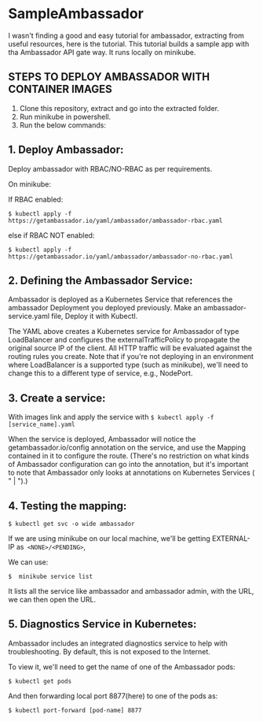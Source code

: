 # SampleAmbassador
I wasn't finding a good and easy tutorial for ambassador, extracting from useful resources, here is the tutorial.
This tutorial builds a sample app with tha Ambassador API gate way. It runs locally on minikube.


## STEPS TO DEPLOY AMBASSADOR WITH CONTAINER IMAGES

1. Clone this repository, extract and go into the extracted folder.
2. Run minikube in powershell.
3. Run the below commands:

## 1. Deploy Ambassador:
Deploy ambassador with RBAC/NO-RBAC as per requirements. 

On minikube: 

If RBAC enabled:

`$ kubectl apply -f https://getambassador.io/yaml/ambassador/ambassador-rbac.yaml `

else if RBAC NOT enabled:

`$ kubectl apply -f https://getambassador.io/yaml/ambassador/ambassador-no-rbac.yaml`
 
## 2. Defining the Ambassador Service:

Ambassador is deployed as a Kubernetes Service that references the ambassador Deployment you deployed previously.
Make an ambassador-service.yaml file, Deploy it with Kubectl.

The YAML above creates a Kubernetes service for Ambassador of type LoadBalancer and configures the externalTrafficPolicy to propagate the original source IP of the client. All HTTP traffic will be evaluated against the routing rules you create. Note that if you're not deploying in an environment where LoadBalancer is a supported type (such as minikube), we'll need to change this to a different type of service, e.g., NodePort.

## 3. Create a service:

With images link and apply the service with 
`$ kubectl apply -f [service_name].yaml`
 
When the service is deployed, Ambassador will notice the getambassador.io/config annotation on the service, and use the Mapping contained in it to configure the route. (There's no restriction on what kinds of Ambassador configuration can go into the annotation, but it's important to note that Ambassador only looks at annotations on Kubernetes Services ( " | ").)
 
## 4. Testing the mapping:

`$ kubectl get svc -o wide ambassador`

If we are using minikube on our local machine, we'll be getting EXTERNAL-IP as` <NONE>/<PENDING>`, 

We can use: 

 `$  minikube service list`
 
It lists all the service like ambassador and ambassador admin, with the URL, we can then open the URL.
 
## 5. Diagnostics Service in Kubernetes:

Ambassador includes an integrated diagnostics service to help with troubleshooting. By default, this is not exposed to the Internet. 

To view it, we'll need to get the name of one of the Ambassador pods:

`$ kubectl get pods`

And then forwarding local port 8877(here) to one of the pods as:

`$ kubectl port-forward [pod-name] 8877`

